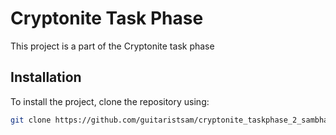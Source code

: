 # Cryptonite Task Phase


This project is a part of the Cryptonite task phase


## Installation

To install the project, clone the repository using:
```bash
git clone https://github.com/guitaristsam/cryptonite_taskphase_2_sambhavit.git
